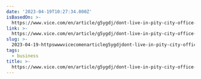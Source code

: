```yaml
---
date: '2023-04-19T10:27:34.000Z'
isBasedOn: >-
  https://www.vice.com/en/article/g5ygdj/dont-live-in-pity-city-office-chair-magnate-tells-employees-who-want-money
link: >-
  https://www.vice.com/en/article/g5ygdj/dont-live-in-pity-city-office-chair-magnate-tells-employees-who-want-money
slug: >-
  2023-04-19-httpswwwvicecomenarticleg5ygdjdont-live-in-pity-city-office-chair-magnate-tells-employees-who-want-money
tags:
  - business
title: >-
  https://www.vice.com/en/article/g5ygdj/dont-live-in-pity-city-office-chair-magnate-tells-employees-who-want-money
---
```


